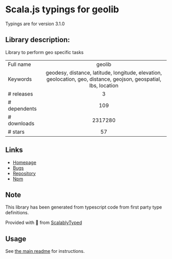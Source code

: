 
# Scala.js typings for geolib

Typings are for version 3.1.0

## Library description:
Library to perform geo specific tasks

|                    |                 |
| ------------------ | :-------------: |
| Full name          | geolib |
| Keywords           | geodesy, distance, latitude, longitude, elevation, geolocation, geo, distance, geojson, geospatial, lbs, location |
| # releases         | 3 |
| # dependents       | 109 |
| # downloads        | 2317280 |
| # stars            | 57 |

## Links
- [Homepage](http://github.com/manuelbieh/Geolib)
- [Bugs](https://github.com/manuelbieh/geolib/issues)
- [Repository](https://github.com/manuelbieh/geolib)
- [Npm](https://www.npmjs.com/package/geolib)
    


## Note
This library has been generated from typescript code from first party type definitions.

Provided with :purple_heart: from [ScalablyTyped](https://github.com/oyvindberg/ScalablyTyped)

## Usage
See [the main readme](../../readme.md) for instructions.



